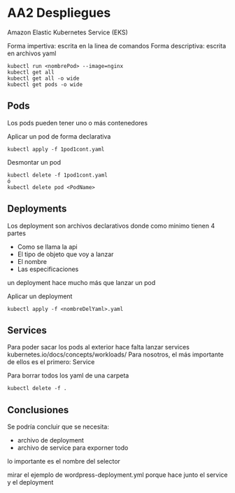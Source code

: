 # AA2 Despliegues
Amazon Elastic Kubernetes Service (EKS)

Forma impertiva: escrita en la linea de comandos
Forma descriptiva: escrita en archivos yaml

```
kubectl run <nombrePod> --image=nginx
kubectl get all
kubectl get all -o wide
kubectl get pods -o wide
```

## Pods
Los pods pueden tener uno o más contenedores

Aplicar un pod de forma declarativa
```
kubectl apply -f 1pod1cont.yaml
```
Desmontar un pod
```
kubectl delete -f 1pod1cont.yaml
ó
kubectl delete pod <PodName>
```

## Deployments
Los deployment son archivos declarativos donde como minimo tienen 4 partes
-   Como se llama la api
-   El tipo de objeto que voy a lanzar
-   El nombre
-   Las especificaciones

un deployment hace mucho más que lanzar un pod

Aplicar un deployment
```
kubectl apply -f <nombreDelYaml>.yaml
```
## Services
Para poder sacar los pods al exterior hace falta lanzar services
kubernetes.io/docs/concepts/workloads/
Para nosotros, el más importante de ellos es el primero: Service

Para borrar todos los yaml de una carpeta
```
kubectl delete -f .
```

## Conclusiones
Se podría concluir que se necesita:
-   archivo de deployment
-   archivo de service para exporner todo

lo importante es el nombre del selector

mirar el ejemplo de wordpress-deployment.yml porque hace junto el service y el deployment 